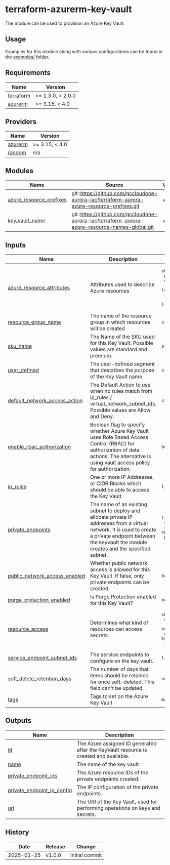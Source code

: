 # terraform-azurerm-key-vault

The module can be used to provision an Azure Key Vault.

## Usage

Examples for this module along with various configurations can be found in the [examples/](examples/) folder.

<!-- BEGIN_TF_DOCS -->
## Requirements

| Name | Version |
|------|---------|
| <a name="requirement_terraform"></a> [terraform](#requirement\_terraform) | >= 1.3.0, < 2.0.0 |
| <a name="requirement_azurerm"></a> [azurerm](#requirement\_azurerm) | >= 3.15, < 4.0 |

## Providers

| Name | Version |
|------|---------|
| <a name="provider_azurerm"></a> [azurerm](#provider\_azurerm) | >= 3.15, < 4.0 |
| <a name="provider_random"></a> [random](#provider\_random) | n/a |

## Modules

| Name | Source | Version |
|------|--------|---------|
| <a name="module_azure_resource_prefixes"></a> [azure\_resource\_prefixes](#module\_azure\_resource\_prefixes) | git::https://github.com/gccloudone-aurora-iac/terraform-aurora-azure-resource-prefixes.git | v1.0.0 |
| <a name="module_key_vault_name"></a> [key\_vault\_name](#module\_key\_vault\_name) | git::https://github.com/gccloudone-aurora-iac/terraform-aurora-azure-resource-names-global.git | v1.0.0 |

## Inputs

| Name | Description | Type | Default | Required |
|------|-------------|------|---------|:--------:|
| <a name="input_azure_resource_attributes"></a> [azure\_resource\_attributes](#input\_azure\_resource\_attributes) | Attributes used to describe Azure resources | <pre>object({<br>    project     = string<br>    environment = string<br>    location    = optional(string, "Canada Central")<br>    instance    = number<br>  })</pre> | n/a | yes |
| <a name="input_resource_group_name"></a> [resource\_group\_name](#input\_resource\_group\_name) | The name of the resource group in which resources will be created | `string` | n/a | yes |
| <a name="input_sku_name"></a> [sku\_name](#input\_sku\_name) | The Name of the SKU used for this Key Vault. Possible values are standard and premium. | `string` | n/a | yes |
| <a name="input_user_defined"></a> [user\_defined](#input\_user\_defined) | The user-defined segment that describes the purpose of the Key Vault name. | `string` | n/a | yes |
| <a name="input_default_network_access_action"></a> [default\_network\_access\_action](#input\_default\_network\_access\_action) | The Default Action to use when no rules match from ip\_rules / virtual\_network\_subnet\_ids. Possible values are Allow and Deny. | `string` | `"Deny"` | no |
| <a name="input_enable_rbac_authorization"></a> [enable\_rbac\_authorization](#input\_enable\_rbac\_authorization) | Boolean flag to specify whether Azure Key Vault uses Role Based Access Control (RBAC) for authorization of data actions. The alternative is using vault access policy for authorization. | `bool` | `false` | no |
| <a name="input_ip_rules"></a> [ip\_rules](#input\_ip\_rules) | One or more IP Addresses, or CIDR Blocks which should be able to access the Key Vault. | `list(string)` | `[]` | no |
| <a name="input_private_endpoints"></a> [private\_endpoints](#input\_private\_endpoints) | The name of an existing subnet to deploy and allocate private IP addresses from a virtual network. It is used to create a private endpoint between the keyvault the module creates and the specified subnet. | <pre>list(object({<br>    sub_resource_name   = string<br>    subnet_id           = optional(string)<br>    private_dns_zone_id = string<br>  }))</pre> | `[]` | no |
| <a name="input_public_network_access_enabled"></a> [public\_network\_access\_enabled](#input\_public\_network\_access\_enabled) | Whether public network access is allowed for this Key Vault. If false, only private endpoints can be created. | `bool` | `false` | no |
| <a name="input_purge_protection_enabled"></a> [purge\_protection\_enabled](#input\_purge\_protection\_enabled) | Is Purge Protection enabled for this Key Vault? | `bool` | `true` | no |
| <a name="input_resource_access"></a> [resource\_access](#input\_resource\_access) | Determines what kind of resources can access secrets. | <pre>object({<br>    enabled_for_deployment          = bool<br>    enabled_for_template_deployment = bool<br>    enabled_for_disk_encryption     = bool<br>  })</pre> | <pre>{<br>  "enabled_for_deployment": false,<br>  "enabled_for_disk_encryption": false,<br>  "enabled_for_template_deployment": false<br>}</pre> | no |
| <a name="input_service_endpoint_subnet_ids"></a> [service\_endpoint\_subnet\_ids](#input\_service\_endpoint\_subnet\_ids) | The service endpoints to configure on the key vault. | `list(string)` | `[]` | no |
| <a name="input_soft_delete_retention_days"></a> [soft\_delete\_retention\_days](#input\_soft\_delete\_retention\_days) | The number of days that items should be retained for once soft-deleted. This field can't be updated. | `number` | `7` | no |
| <a name="input_tags"></a> [tags](#input\_tags) | Tags to set on the Azure Key Vault | `map(string)` | `{}` | no |

## Outputs

| Name | Description |
|------|-------------|
| <a name="output_id"></a> [id](#output\_id) | The Azure assigned ID generated after the KeyVault resource is created and available. |
| <a name="output_name"></a> [name](#output\_name) | The name of the key vault. |
| <a name="output_private_endpoint_ids"></a> [private\_endpoint\_ids](#output\_private\_endpoint\_ids) | The Azure resource IDs of the private endpoints created. |
| <a name="output_private_endpoint_ip_config"></a> [private\_endpoint\_ip\_config](#output\_private\_endpoint\_ip\_config) | The IP configuration of the private endpoints. |
| <a name="output_uri"></a> [uri](#output\_uri) | The URI of the Key Vault, used for performing operations on keys and secrets. |
<!-- END_TF_DOCS -->

## History

| Date       | Release     | Change                                                                        |
| -----------| ------------| ----------------------------------------------------------------------------- |
| 2025-01-25 | v1.0.0      | Initial commit                                                                |
